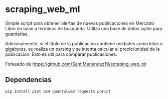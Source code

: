 # scraping_web_ml

Simple script para obtener alertas de nuevas publicaciones en Mercado Libre en base a terminos de busqueda. Utiliza una base de datos sqlite para guardarlas.

Adicionalmente, si el titulo de la publicacion contiene unidades como kilos o gigabytes, se realiza un parsing y se intenta calcular el precio/unidad de la publicacion. Esto es util para comparar publicaciones.

Forkeado de https://github.com/SantiMenendez19/scraping_web_ml

## Dependencias

    pip install pint bs4 quantulum3 requests pprint